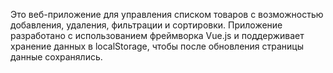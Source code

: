 Это веб-приложение для управления списком товаров с возможностью добавления, удаления, фильтрации и сортировки. Приложение разработано с использованием фреймворка Vue.js и поддерживает хранение данных в localStorage, чтобы после обновления страницы данные сохранялись.
